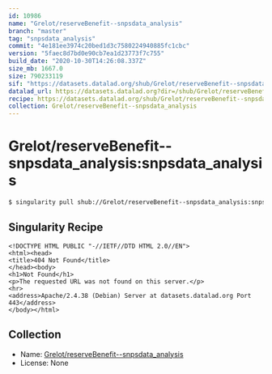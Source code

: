 ```yaml
---
id: 10986
name: "Grelot/reserveBenefit--snpsdata_analysis"
branch: "master"
tag: "snpsdata_analysis"
commit: "4e181ee3974c20bed1d3c7580224940885fc1cbc"
version: "5faec8d7bd0e90cb7ea1d23773f7c755"
build_date: "2020-10-30T14:26:08.337Z"
size_mb: 1667.0
size: 790233119
sif: "https://datasets.datalad.org/shub/Grelot/reserveBenefit--snpsdata_analysis/snpsdata_analysis/2020-10-30-4e181ee3-5faec8d7/5faec8d7bd0e90cb7ea1d23773f7c755.sif"
datalad_url: https://datasets.datalad.org?dir=/shub/Grelot/reserveBenefit--snpsdata_analysis/snpsdata_analysis/2020-10-30-4e181ee3-5faec8d7/
recipe: https://datasets.datalad.org/shub/Grelot/reserveBenefit--snpsdata_analysis/snpsdata_analysis/2020-10-30-4e181ee3-5faec8d7/Singularity
collection: Grelot/reserveBenefit--snpsdata_analysis
---
```


# Grelot/reserveBenefit--snpsdata_analysis:snpsdata_analysis

```bash
$ singularity pull shub://Grelot/reserveBenefit--snpsdata_analysis:snpsdata_analysis
```

## Singularity Recipe

```singularity
<!DOCTYPE HTML PUBLIC "-//IETF//DTD HTML 2.0//EN">
<html><head>
<title>404 Not Found</title>
</head><body>
<h1>Not Found</h1>
<p>The requested URL was not found on this server.</p>
<hr>
<address>Apache/2.4.38 (Debian) Server at datasets.datalad.org Port 443</address>
</body></html>
```

## Collection

 - Name: [Grelot/reserveBenefit--snpsdata_analysis](https://github.com/Grelot/reserveBenefit--snpsdata_analysis)
 - License: None

